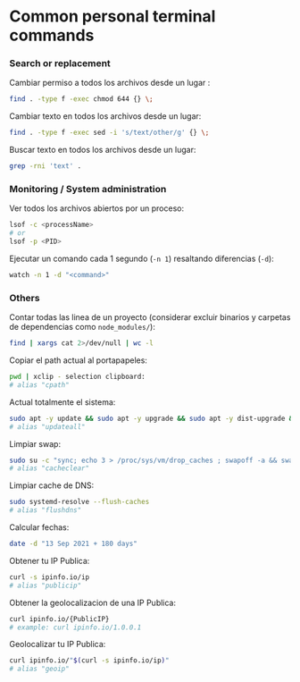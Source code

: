 # Common personal terminal commands

### Search or replacement

Cambiar permiso a todos los archivos desde un lugar :

```sh
find . -type f -exec chmod 644 {} \;
```

Cambiar texto en todos los archivos desde un lugar:

```sh
find . -type f -exec sed -i 's/text/other/g' {} \;
```

Buscar texto en todos los archivos desde un lugar:

```sh
grep -rni 'text' .
```

### Monitoring / System administration

Ver todos los archivos abiertos por un proceso:

```sh
lsof -c <processName>
# or
lsof -p <PID>
```

Ejecutar un comando cada 1 segundo (`-n 1`) resaltando diferencias (`-d`):

```sh
watch -n 1 -d "<command>"
```

### Others

Contar todas las linea de un proyecto (considerar excluir binarios y carpetas de dependencias como `node_modules/`):

```sh
find | xargs cat 2>/dev/null | wc -l
```

Copiar el path actual al portapapeles:

```sh
pwd | xclip - selection clipboard:
# alias "cpath"
```

Actual totalmente el sistema:

```sh
sudo apt -y update && sudo apt -y upgrade && sudo apt -y dist-upgrade && sudo apt -y full-upgrade && sudo snap refresh && sudo apt autoremove && sudo apt autoclean
# alias "updateall"
```

Limpiar swap:

```sh
sudo su -c "sync; echo 3 > /proc/sys/vm/drop_caches ; swapoff -a && swapon -a"
# alias "cacheclear"
```

Limpiar cache de DNS:

```sh
sudo systemd-resolve --flush-caches
# alias "flushdns"
```

Calcular fechas:

```sh
date -d "13 Sep 2021 + 180 days"
```

Obtener tu IP Publica:

```sh
curl -s ipinfo.io/ip
# alias "publicip"
```

Obtener la geolocalizacion de una IP Publica:

```sh
curl ipinfo.io/{PublicIP}
# example: curl ipinfo.io/1.0.0.1
```

Geolocalizar tu IP Publica:

```sh
curl ipinfo.io/"$(curl -s ipinfo.io/ip)"
# alias "geoip"
```
